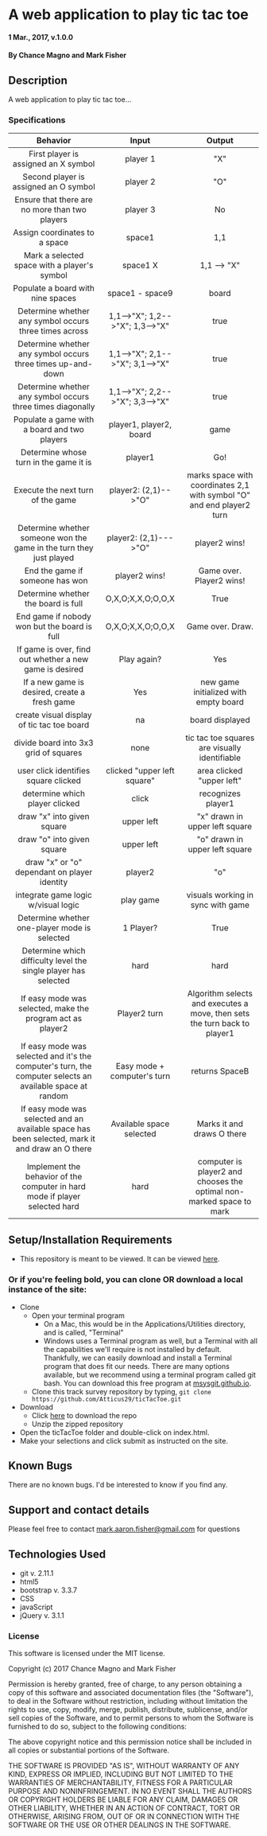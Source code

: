 
# A web application to play tic tac toe

#### 1 Mar., 2017, v.1.0.0

#### By Chance Magno and Mark Fisher

## Description

A web application to play tic tac toe...

### Specifications

|Behavior|Input|Output|
|:---:|:---:|:---:|
|First player is assigned an X symbol|player 1|"X"|
|Second player is assigned an O symbol|player 2|"O"|
|Ensure that there are no more than two players|player 3|No|
|Assign coordinates to a space|space1|1,1|
|Mark a selected space with a player's symbol|space1 X|1,1 --> "X" |
|Populate a board with nine spaces|space1 - space9|board|
|Determine whether any symbol occurs three times across|1,1-->"X"; 1,2-->"X"; 1,3-->"X"|true|
|Determine whether any symbol occurs three times up-and-down|1,1-->"X"; 2,1-->"X"; 3,1-->"X"|true|
|Determine whether any symbol occurs three times diagonally|1,1-->"X"; 2,2-->"X"; 3,3-->"X"|true|
|Populate a game with a board and two players|player1, player2, board|game|
|Determine whose turn in the game it is|player1|Go!|
|Execute the next turn of the game|player2: (2,1)-->"O"|marks space with coordinates 2,1 with symbol "O" and end player2 turn|
|Determine whether someone won the game in the turn they just played|player2: (2,1)--->"O"|player2 wins!|
|End the game if someone has won|player2 wins!|Game over. Player2 wins!|
|Determine whether the board is full|O,X,O;X,X,O;O,O,X|True|
|End game if nobody won but the board is full|O,X,O;X,X,O;O,O,X|Game over. Draw.|
|If game is over, find out whether a new game is desired|Play again?|Yes|
|If a new game is desired, create a fresh game|Yes|new game initialized with empty board|
|create visual display of tic tac toe board|na|board displayed|
|divide board into 3x3 grid of squares|none|tic tac toe squares are visually identifiable|
|user click identifies square clicked|clicked "upper left square"|area clicked "upper left"|
|determine which player clicked|click|recognizes player1|
|draw "x" into given square|upper left|"x" drawn in upper left square|
|draw "o" into given square|upper left|"o" drawn in upper left square|
|draw "x" or "o" dependant on player identity|player2|"o"|
|integrate game logic w/visual logic|play game|visuals working in sync with game|
|Determine whether one-player mode is selected|1 Player?|True|
|Determine which difficulty level the single player has selected|hard|hard|
|If easy mode was selected, make the program act as player2|Player2 turn|Algorithm selects and executes a move, then sets the turn back to player1|
|If easy mode was selected and it's the computer's turn, the computer selects an available space at random|Easy mode + computer's turn| returns SpaceB|
|If easy mode was selected and an available space has been selected, mark it and draw an O there|Available space selected|Marks it and draws O there|
|Implement the behavior of the computer in hard mode if player selected hard|hard|computer is player2 and chooses the optimal non-marked space to mark|

## Setup/Installation Requirements

* This repository is meant to be viewed. It can be viewed [here](https://Atticus29.github.io/ticTacToe).

### Or if you're feeling bold, you can clone OR download a local instance of the site:

* Clone
  * Open your terminal program
    * On a Mac, this would be in the Applications/Utilities directory, and is called, "Terminal"
    * Windows uses a Terminal program as well, but a Terminal with all the capabilities we'll require is not installed by default. Thankfully, we can easily download and install a Terminal program that does fit our needs.
There are many options available, but we recommend using a terminal program called git bash. You can download this free program at [msysgit.github.io](https://git-for-windows.github.io/).
  * Clone this track survey repository by typing, `git clone https://github.com/Atticus29/ticTacToe.git`
* Download
  * Click [here](https://github.com/Atticus29/ticTacToe/archive/master.zip) to download the repo
  * Unzip the zipped repository
* Open the ticTacToe folder and double-click on index.html.
* Make your selections and click submit as instructed on the site.


## Known Bugs

There are no known bugs. I'd be interested to know if you find any.

## Support and contact details

Please feel free to contact mark.aaron.fisher@gmail.com for questions

## Technologies Used

* git v. 2.11.1
* html5
* bootstrap v. 3.3.7
* CSS
* javaScript
* jQuery v. 3.1.1

### License

This software is licensed under the MIT license.

Copyright (c) 2017 Chance Magno and Mark Fisher

Permission is hereby granted, free of charge, to any person obtaining a copy
of this software and associated documentation files (the "Software"), to deal
in the Software without restriction, including without limitation the rights
to use, copy, modify, merge, publish, distribute, sublicense, and/or sell
copies of the Software, and to permit persons to whom the Software is
furnished to do so, subject to the following conditions:

The above copyright notice and this permission notice shall be included in all
copies or substantial portions of the Software.

THE SOFTWARE IS PROVIDED "AS IS", WITHOUT WARRANTY OF ANY KIND, EXPRESS OR
IMPLIED, INCLUDING BUT NOT LIMITED TO THE WARRANTIES OF MERCHANTABILITY,
FITNESS FOR A PARTICULAR PURPOSE AND NONINFRINGEMENT. IN NO EVENT SHALL THE
AUTHORS OR COPYRIGHT HOLDERS BE LIABLE FOR ANY CLAIM, DAMAGES OR OTHER
LIABILITY, WHETHER IN AN ACTION OF CONTRACT, TORT OR OTHERWISE, ARISING FROM,
OUT OF OR IN CONNECTION WITH THE SOFTWARE OR THE USE OR OTHER DEALINGS IN THE
SOFTWARE.

